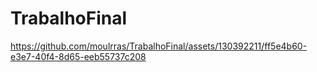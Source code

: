 # TrabalhoFinal

https://github.com/moulrras/TrabalhoFinal/assets/130392211/ff5e4b60-e3e7-40f4-8d65-eeb55737c208


